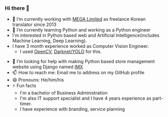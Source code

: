 ### Hi there 👋

<!--
**Fradhyle/Fradhyle** is a ✨ _special_ ✨ repository because its `README.md` (this file) appears on your GitHub profile.

Here are some ideas to get you started:
-->
- 🔭 I’m currently working with [MEGA Limited](https://github.com/meganz) as freelance Korean translator since 2013
- 🌱 I’m currently learning Python and working as a Python engineer
- I'm interested in Python based web and Artificial Intelligence(includes Machine Learning, Deep Learning).
- I have 3 month experience worked as Computer Vision Engineer.
    - I used [OpenCV](https://github.com/opencv/opencv), [Darknet/YOLO](https://github.com/pjreddie/darknet) for this.
<!--
- 👯 I’m looking to collaborate on ...
- 🤔 I’m looking for help with ...
- 💬 Ask me about ...
-->
- 🤔 I’m looking for help with making Python based store management website using Django named [IMX](https://github.com/Fradhyle/IMX)
- 📫 How to reach me: Email me to address on my GitHub profile
- 😄 Pronouns: He/him/his
- ⚡ Fun facts
    - I'm a bachelor of Business Administration
    - I'm also IT support specialist and I have 4 years experience as part-timer.
    - I have experience with branding, service planning
